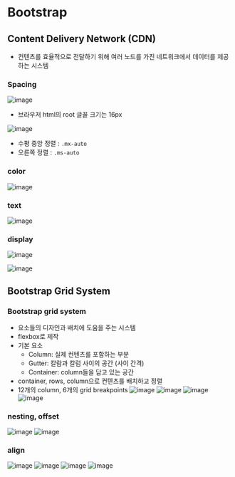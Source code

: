 # Bootstrap

## Content Delivery Network (CDN)
- 컨텐츠를 효율적으로 전달하기 위해 여러 노드를 가진 네트워크에서 데이터를 제공하는 시스템

### Spacing
![image](https://user-images.githubusercontent.com/122726684/226171796-e6182ad2-3d9e-4579-a4a6-5b972e9ceb3b.png)
- 브라우저 html의 root 글꼴 크기는 16px

![image](https://user-images.githubusercontent.com/122726684/226171857-6f4448d8-fb4e-47b1-8e35-6f93e65b363e.png)
- 수평 중앙 정렬 : `.mx-auto`
- 오른쪽 정렬 : `.ms-auto`

### color 
![image](https://user-images.githubusercontent.com/122726684/226171986-1d64b876-d911-4646-a220-b63d73b03231.png)

### text
![image](https://user-images.githubusercontent.com/122726684/226172057-ccb27eaf-8096-4a22-85dc-67d83c9eade8.png)

### display
![image](https://user-images.githubusercontent.com/122726684/226172107-0b5ba262-ffbd-4a75-8efe-e760fa0126a1.png)

![image](https://user-images.githubusercontent.com/122726684/226172180-f25a3b8e-2fec-4b2e-938e-1d639b108ecc.png)

## Bootstrap Grid System
### Bootstrap grid system
- 요소들의 디자인과 배치에 도움을 주는 시스템
- flexbox로 제작
- 기본 요소
  - Column: 실제 컨텐츠를 포함하는 부분
  - Gutter: 칼람과 칼럼 사이의 공간 (사이 간격)
  - Container: column들을 담고 있는 공간
- container, rows, column으로 컨텐츠를 배치하고 정렬
- 12개의 column, 6개의 grid breakpoints
![image](https://user-images.githubusercontent.com/122726684/226173110-c831d3be-b2b1-4e7b-a3b5-75f7fd0a4266.png)
![image](https://user-images.githubusercontent.com/122726684/226173144-4dea184b-5c6e-40b4-aabf-eb0a6823f524.png)
![image](https://user-images.githubusercontent.com/122726684/226173160-7fc6b253-a3b7-44ec-ac92-028d324e278c.png)
![image](https://user-images.githubusercontent.com/122726684/226173169-f4e803ab-fbf9-46e3-be1c-16c7a238e2c3.png)

### nesting, offset
![image](https://user-images.githubusercontent.com/122726684/226173179-2bafbdd3-fc1c-4a30-b698-8593ad0ae21b.png)
![image](https://user-images.githubusercontent.com/122726684/226173191-fa956c2a-ebc4-47a3-8c69-5e094cb01651.png)
### align
![image](https://user-images.githubusercontent.com/122726684/226173241-cc79f4ef-8fe7-44af-a877-4b765a915280.png)
![image](https://user-images.githubusercontent.com/122726684/226173274-a640425e-66d1-4302-b1af-6d728638eb0f.png)
![image](https://user-images.githubusercontent.com/122726684/226173283-e6c67d27-42d4-4ec5-a240-6ad5075df5d3.png)
![image](https://user-images.githubusercontent.com/122726684/226173294-e1c248ec-09a2-47e3-87f2-dd33c83449ae.png)